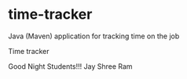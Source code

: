 # time-tracker
Java (Maven) application for tracking time on the job

Time tracker

Good Night Students!!!
Jay Shree Ram
